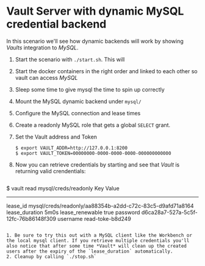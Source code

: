 # Vault Server with dynamic MySQL credential backend

In this scenario we'll see how dynamic backends will work by showing *Vaults* integration to *MySQL*.

1. Start the scenario with `./start.sh`. This will
  3. Start the docker containers in the right order and linked to each other so vault can access *MySQL*
  4. Sleep some time to give mysql the time to spin up correctly
  5. Mount the MySQL dynamic backend under `mysql/`
  6. Configure the MySQL connection and lease times
  7. Create a readonly MySQL role that gets a global `SELECT` grant.
1. Set the Vault address and Token
   
   ```
   $ export VAULT_ADDR=http://127.0.0.1:8200
   $ export VAULT_TOKEN=00000000-0000-0000-0000-000000000000

   ```
   
1. Now you can retrieve credentials by starting and see that *Vault* is returning valid crendentials:

   ``` 
$ vault read mysql/creds/readonly
Key            	Value
---            	-----
lease_id       	mysql/creds/readonly/aa88354b-a2dd-c72c-83c5-d9afd71a8164
lease_duration 	5m0s
lease_renewable	true
password       	d6ca28a7-527a-5c5f-12fc-76b86148f309
username       	read-toke-b8d249

   ```

1. Be sure to try this out with a MySQL client like the Workbench or the local mysql client. If you retrieve multiple credentials you'll also notice that after some time *Vault* will clean up the created users after the expiry of the `lease_duration` automatically.
2. Cleanup by calling `./stop.sh`
